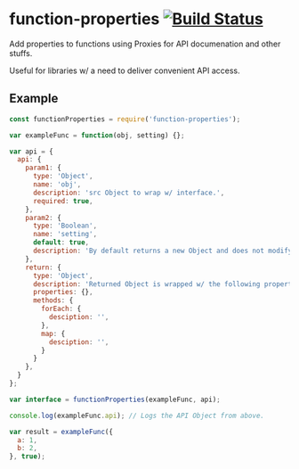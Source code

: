 # function-properties [![Build Status](https://travis-ci.org/iamdevonbutler/function-properties.svg?branch=master)](https://travis-ci.org/iamdevonbutler/function-properties)

Add properties to functions using Proxies for API documenation and other stuffs.

Useful for libraries w/ a need to deliver convenient API access.

## Example
```javascript
const functionProperties = require('function-properties');

var exampleFunc = function(obj, setting) {};

var api = {
  api: {
    param1: {
      type: 'Object',
      name: 'obj',
      description: 'src Object to wrap w/ interface.',
      required: true,
    },
    param2: {
      type: 'Boolean',
      name: 'setting',
      default: true,
      description: 'By default returns a new Object and does not modify the original.',
    },
    return: {
      type: 'Object',
      description: 'Returned Object is wrapped w/ the following properties and methods.',
      properties: {},
      methods: {
        forEach: {
          desciption: '',
        },
        map: {
          desciption: '',
        }
      }
    },
  }
};

var interface = functionProperties(exampleFunc, api);

console.log(exampleFunc.api); // Logs the API Object from above.

var result = exampleFunc({
  a: 1,
  b: 2,
}, true);

```
